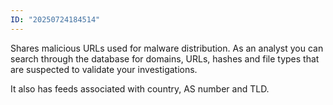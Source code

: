 ```yaml
---
ID: "20250724184514"
---
```

Shares malicious URLs used for malware distribution. As an analyst you can search through the database for domains, URLs, hashes and file types that are suspected to validate your investigations.

It also has feeds associated with country, AS number and TLD.